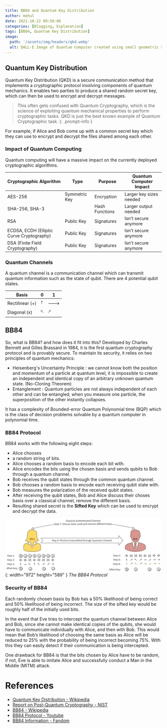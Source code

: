 ```yaml
---
title: BB84 and Quantum Key Distribution
author: mehul
date: 2021-10-22 09:50:00
categories: [Blogging, Explanation]
tags: [BB84, Quantum Key Distribution]
image:
  path: '/assets/img/headers/qkd.webp'
  alt: DALL-E Image of Quantum Computer created using small geometric shapes in a monochrome design on a black background.
---
```


## Quantum Key Distribution

Quantum Key Distribution (QKD) is a secure communication method that implements a cryptographic protocol involving components of quantum mechanics. It enables two parties to produce a shared random secret key, which can then be used to encrypt and decrypt messages.

>  This often gets confused with Quantum Cryptography, which is the science of exploiting quantum mechanical properties to perform cryptographic tasks. QKD is just the best known example of Quantum Cryptographic task.
{: .prompt-info }

For example, if Alice and Bob come up with a common secret key which they can use to encrypt and decrypt the files shared among each other.

### Impact of Quantum Computing

Quantum computing will have a massive impact on the currently deployed cryptographic algorithms.

| Cryptographic Algorithm                   | Type          | Purpose        | Quantum Computer Impact |
| ----------------------------------------- | ------------- | -------------- | ----------------------- |
| AES-256                                   | Symmetric Key | Encryption     | Larger key sizes needed |
| SHA-256, SHA-3                            |               | Hash Functions | Larger output needed    |
| RSA                                       | Public Key    | Signatures     | Isn't secure anymore    |
| ECDSA, ECDH (Elliptic Curve Cryptography) | Public Key    | Signatures     | Isn't secure anymore    |
| DSA (Finite Field Cryptography)           | Public Key    | Signatures     | Isn't secure anymore    |

### Quantum Channels

A quantum channel is a communication channel which can transmit quantum information such as the state of qubit. There are 4 potential qubit states.

| Basis           | 0         | 1         |
| --------------- | --------- | --------- |
| Rectilinear (+) | &#129105; | &#129106; |
| Diagonal (x)    | &#129108; | &#129109; |

## BB84

So, what is BB84? and how does it fit into this? Developed by Charles Bennett and Gilles Brassard in 1984, it is the first quantum cryptography protocol and is provably secure. To maintain its security, it relies on two principles of quantum mechanics:

- Heisenberg's Uncertainty Principle : we cannot know both the position and momentum of a particle at quantum level, it is impossible to create an independent and identical copy of an arbitrary unknown quantum state. (No-Cloning Theorem)
- Entanglement : Quantum particles are not always independent of each other and can be entangled, when you measure one particle, the superposition of the other instantly collapses.

It has a complexity of Bounded-error Quantum Polynomial time (BQP) which is the class of decision problems solvable by a quantum computer in polynomial time.

### BB84 Protocol

BB84 works with the following eight steps:

- Alice chooses
- a random string of bits.
- Alice chooses a random basis to encode each bit with.
- Alice encodes the bits using the chosen basis and sends qubits to Bob through a quantum channel.
- Bob receives the qubit states through the common quantum channel.
- Bob chooses a random basis to encode each receiving qubit state with.
- Bob measures the polarization of the received qubit states.
- After receiving the qubit states, Bob and Alice discuss their choses basis over a classical channel, remove the different basis.
- Resulting shared secret is the **Sifted Key** which can be used to encrypt and decrypt the data.

![BB84 Protocol](/assets/img/posts/BB84.png){: width="972" height="589" } *The BB84 Protocol*

### Security of BB84

Each randomly chosen basis by Bob has a 50% likelihood of being correct and 50% likelihood of being incorrect. The size of the sifted key would be roughly half of the initially used bits.

In the event that Eve tries to intercept the quantum channel between Alice and Bob, since she cannot make identical copies of the qubits, she would have to communicate individually with Alice, and then with Bob. This would mean that Bob’s likelihood of choosing the same basis as Alice will be reduced to 25% with the probability of being incorrect becoming 75%. With this they can easily detect if their communication is being intercepted.

One drawback for BB84 is that the bits chosen by Alice have to be random, if not, Eve is able to imitate Alice and successfully conduct a Man in the Middle (MITM) attack.

# References

- [Quantum Key Distribution - Wikipedia](https://en.wikipedia.org/wiki/Quantum_key_distribution)
- [Report on Post-Quantum Cryptography - NIST](https://csrc.nist.gov/csrc/media/publications/nistir/8105/final/documents/nistir_8105_draft.pdf)
- [BB84 - Wikipedia](https://en.wikipedia.org/wiki/BB84)
- [BB84 Protocol - Youtube](https://youtu.be/44G9UuB2RWI)
- [BB84 Information - Fandom](https://cryptography.fandom.com/wiki/BB84)
